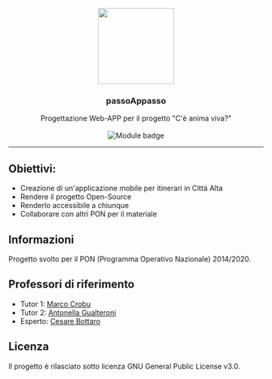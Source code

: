 <p align="center">
    <img src="https://i.imgur.com/3F7vLOw.png" width="150">
</p>

<h3 align="center">passoAppasso</h3>

<p align="center">
  Progettazione Web-APP per il progetto "C'è anima viva?"
  <br>
  <br>
  <img src="https://img.shields.io/badge/Modulo-4%20--%205-blue.svg" alt="Module badge">
  <hr>
</p>



## Obiettivi:
- Creazione di un'applicazione mobile per itinerari in Città Alta
- Rendere il progetto Open-Source
- Renderlo accessibile a chiunque
- Collaborare con altri PON per il materiale

## Informazioni
Progetto svolto per il PON (Programma Operativo Nazionale) 2014/2020.

## Professori di riferimento
- Tutor 1: [Marco Crobu](https://github.com/marcocrobu)
- Tutor 2: [Antonella Gualteroni](https://github.com/antgua)
- Esperto: [Cesare Bottaro](https://github.com/cesarebottaro)

## Licenza
Il progetto è rilasciato sotto licenza GNU General Public License v3.0.
